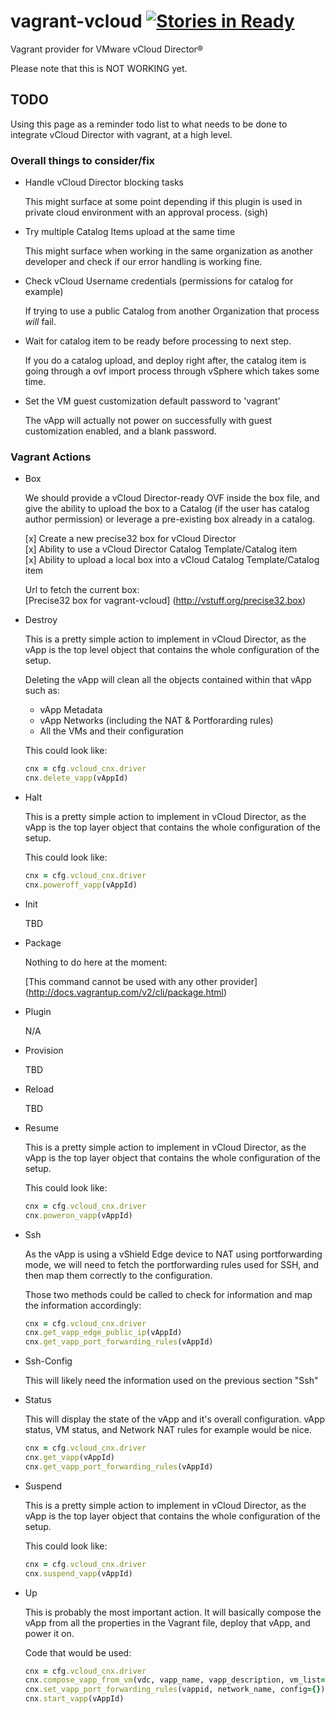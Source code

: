 # vagrant-vcloud [![Stories in Ready](http://badge.waffle.io/frapposelli/vagrant-vcloud.png)](http://waffle.io/frapposelli/vagrant-vcloud)  

Vagrant provider for VMware vCloud Director®

Please note that this is NOT WORKING yet.

## TODO ##

Using this page as a reminder todo list to what needs to be done to integrate
vCloud Director with vagrant, at a high level.

### Overall things to consider/fix ###

*   Handle vCloud Director blocking tasks

    This might surface at some point depending if this plugin is used in private 
    cloud environment with an approval process. (sigh)

*   Try multiple Catalog Items upload at the same time

    This might surface when working in the same organization as another developer
    and check if our error handling is working fine.

*   Check vCloud Username credentials (permissions for catalog for example)
    
    If trying to use a public Catalog from another Organization that process
    *will* fail.

*   Wait for catalog item to be ready before processing to next step.

    If you do a catalog upload, and deploy right after, the catalog item is
    going through a ovf import process through vSphere which takes some time.

*   Set the VM guest customization default password to 'vagrant'

    The vApp will actually not power on successfully with guest customization
    enabled, and a blank password.

### Vagrant Actions ###

*   Box

    We should provide a vCloud Director-ready OVF inside the box file, 
    and give the ability to upload the box to a Catalog 
    (if the user has catalog author permission) or leverage a pre-existing box 
    already in a catalog.

    [x] Create a new precise32 box for vCloud Director   
    [x] Ability to use a vCloud Director Catalog Template/Catalog item  
    [x] Ability to upload a local box into a vCloud Catalog Template/Catalog item  

    Url to fetch the current box:  
    [Precise32 box for vagrant-vcloud] (http://vstuff.org/precise32.box)

*   Destroy
    
    This is a pretty simple action to implement in vCloud Director, as the vApp 
    is the top level object that contains the whole configuration of the setup.

    Deleting the vApp will clean all the objects contained within that vApp
    such as:
    *   vApp Metadata
    *   vApp Networks (including the NAT & Portforarding rules)
    *   All the VMs and their configuration

    This could look like:

    ```ruby
    cnx = cfg.vcloud_cnx.driver  
    cnx.delete_vapp(vAppId)  
    ```

*   Halt

    This is a pretty simple action to implement in vCloud Director, as the vApp
    is the top layer object that contains the whole configuration of the setup.

    This could look like:
    
    ```ruby
    cnx = cfg.vcloud_cnx.driver  
    cnx.poweroff_vapp(vAppId)    
     ```

*   Init
    
    TBD

*   Package

    Nothing to do here at the moment:

    [This command cannot be used with any other provider] (http://docs.vagrantup.com/v2/cli/package.html)

*   Plugin

    N/A

*   Provision

    TBD

*   Reload

    TBD

*   Resume

    This is a pretty simple action to implement in vCloud Director, as the vApp
    is the top layer object that contains the whole configuration of the setup.

    This could look like:

    ```ruby
    cnx = cfg.vcloud_cnx.driver  
    cnx.poweron_vapp(vAppId)
    ```


*   Ssh

    As the vApp is using a vShield Edge device to NAT using portforwarding mode,
    we will need to fetch the portforwarding rules used for SSH, and then map 
    them correctly to the configuration.

    Those two methods could be called to check for information and map the 
    information accordingly:

    ```ruby
    cnx = cfg.vcloud_cnx.driver  
    cnx.get_vapp_edge_public_ip(vAppId)  
    cnx.get_vapp_port_forwarding_rules(vAppId)
    ```  

*   Ssh-Config

    This will likely need the information used on the previous section "Ssh"

*   Status

    This will display the state of the vApp and it's overall configuration.
    vApp status, VM status, and Network NAT rules for example would be nice.

    ```ruby
    cnx = cfg.vcloud_cnx.driver  
    cnx.get_vapp(vAppId)  
    cnx.get_vapp_port_forwarding_rules(vAppId)  
    ```

*   Suspend

    This is a pretty simple action to implement in vCloud Director, as the vApp
    is the top layer object that contains the whole configuration of the setup.

    This could look like:

    ```ruby
    cnx = cfg.vcloud_cnx.driver  
    cnx.suspend_vapp(vAppId)  
    ```

*   Up

    This is probably the most important action.
    It will basically compose the vApp from all the properties in the Vagrant 
    file, deploy that vApp, and power it on.

    Code that would be used:

    ```ruby
    cnx = cfg.vcloud_cnx.driver  
    cnx.compose_vapp_from_vm(vdc, vapp_name, vapp_description, vm_list={}, network_config={})  
    cnx.set_vapp_port_forwarding_rules(vappid, network_name, config={})       
    cnx.start_vapp(vAppId)
    ```  
